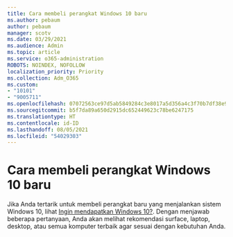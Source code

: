 ```yaml
---
title: Cara membeli perangkat Windows 10 baru
ms.author: pebaum
author: pebaum
manager: scotv
ms.date: 03/29/2021
ms.audience: Admin
ms.topic: article
ms.service: o365-administration
ROBOTS: NOINDEX, NOFOLLOW
localization_priority: Priority
ms.collection: Adm_O365
ms.custom:
- "10101"
- "9005711"
ms.openlocfilehash: 07072563ce97d5ab5849284c3e8017a5d356a4c3f70b7df38e94d2e9a33e056e
ms.sourcegitcommit: b5f7da89a650d2915dc652449623c78be6247175
ms.translationtype: HT
ms.contentlocale: id-ID
ms.lasthandoff: 08/05/2021
ms.locfileid: "54029303"
---
```

# <a name="how-to-buy-a-new-windows-10-device"></a>Cara membeli perangkat Windows 10 baru

Jika Anda tertarik untuk membeli perangkat baru yang menjalankan sistem Windows 10, lihat [Ingin mendapatkan Windows 10?](https://www.microsoft.com/windows/get-windows-10). Dengan menjawab beberapa pertanyaan, Anda akan melihat rekomendasi surface, laptop, desktop, atau semua komputer terbaik agar sesuai dengan kebutuhan Anda.